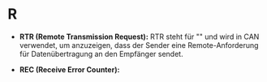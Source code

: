 # R

- **RTR (Remote Transmission Request):** RTR steht für "" und wird in CAN verwendet, um anzuzeigen, dass der Sender eine Remote-Anforderung für Datenübertragung an den Empfänger sendet.

- **REC (Receive Error Counter):**